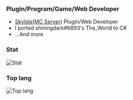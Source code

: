 ### Plugin/Program/Game/Web Developer
- [SkyIsle(MC Server)](https://github.com/skyisle-dev) Plugin/Web Developer
- I ported shiningdark#6893's The_World to C#
- ...And more
### Stat
![Stat](https://github-readme-stats.vercel.app/api?username=NamuTree0345&show_icons=true&theme=merko)
### Top lang
![Top lang](https://github-readme-stats.vercel.app/api/top-langs/?username=NamuTree0345&theme=merko)
